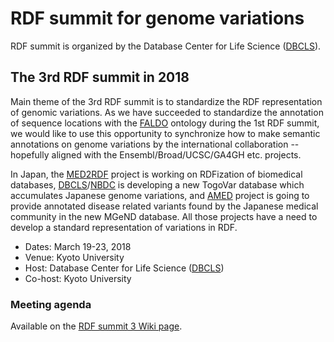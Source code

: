 # RDF summit for genome variations

RDF summit is organized by the Database Center for Life Science ([DBCLS](http://dbcls.rois.ac.jp/)).

## The 3rd RDF summit in 2018

Main theme of the 3rd RDF summit is to standardize the RDF representation of genomic variations. As we have succeeded to standardize the annotation of sequence locations with the [FALDO](http://biohackathon.org/resource/faldo) ontology during the 1st RDF summit, we would like to use this opportunity to synchronize how to make semantic annotations on genome variations by the international collaboration -- hopefully aligned with the Ensembl/Broad/UCSC/GA4GH etc. projects.

In Japan, the [MED2RDF](http://med2rdf.org/) project is working on RDFization of biomedical databases, [DBCLS](http://dbcls.rois.ac.jp/)/[NBDC](https://biosciencedbc.jp/en/) is developing a new TogoVar database which accumulates Japanese genome variations, and [AMED](https://www.amed.go.jp/en/) project is going to provide annotated disease related variants found by the Japanese medical community in the new MGeND database. All those projects have a need to develop a standard representation of variations in RDF.

* Dates: March 19-23, 2018
* Venue: Kyoto University
* Host: Database Center for Life Science ([DBCLS](http://dbcls.rois.ac.jp))
* Co-host: Kyoto University

### Meeting agenda

Available on the [RDF summit 3 Wiki page](https://github.com/dbcls/rdfsummit3/wiki).


